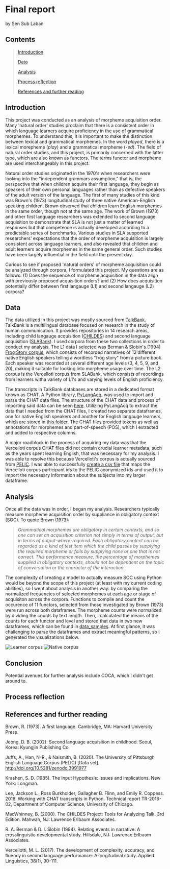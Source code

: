 Final report
================
by Sen Sub Laban

## Contents
> <a href="#introduction" id="toc-introduction">Introduction</a>
> 
> <a href="#data-language-of-conspiracy-loco-corpus"
>    id="toc-data-language-of-conspiracy-loco-corpus">Data</a>
>
> <a href="#analysis" id="toc-analysis">Analysis</a>
>
> <a href="#process-reflection" id="toc-process-reflection">Process
>   reflection</a>
>
> <a href="#references-and-further-reading"
    id="toc-references-and-further-reading">References and further
    reading</a>

## Introduction

 This project was conducted as an analysis of morpheme acquisition order. Many 'natural order' studies proclaim that there is a consistent order in which language learners acquire proficiency in the use of grammatical morphemes. To understand this, it is important to make the distinction between lexical and grammatical morphemes. In the word *played*, there is a lexical morepheme (*play*) and a grammatical morpheme (*-ed*). The field of natural order studies, and this project, is primarily concerned with the latter type, which are also known as functors. The terms functor and morpheme are used interchangeably in this project. 
 
 Natural order studies originated in the 1970's when researchers were looking into the "independent grammars assumption," that is, the perspective that when children acquire their first language, they begin as speakers of their own personal languages rather than as defective speakers of the adult version of the language. The first of many studies of this kind was Brown's (1973) longitudinal study of three native American-English speaking children. Brown observed that children learn English morphemes in the same order, though not at the same age. The work of Brown (1973) and other first language researchers was extended to second language acquisition to demonstrate that SLA is not just a matter of learned responses but that competence is actually developed according to a predictable series of benchmarks. Various studies in SLA supported researchers' expectations that the order of morpheme acquisition is largely consistent across language learners, and also revealed that children and adult learners acquire morphemes in the same general order. Such studies have been largely influential in the field until the present day.

 Curious to see if proposed 'natural orders' of morpheme acquisition could be analyzed through corpora, I formulated this project. My questions are as follows: (1) Does the sequence of morpheme acquisition in the data align with previously proposed acquisition orders? and (2) How does acquisition potentially differ between first langauge (L1) and second langauge (L2) corpora? 

## Data
The data utilized in this project was mostly sourced from [TalkBank](https://talkbank.org/). TalkBank is a multilingual database focused on research in the study of human communication. It provides repositories in 14 research areas, including child langauge acquisition ([CHILDES](https://childes.talkbank.org/)) and second language acquisition ([SLABank](https://slabank.talkbank.org/)). I used corpora from these two collections in order to conduct my analysis. The L1 data I selected was Berman & Slobin's (1994) [Frog Story corpus](https://childes.talkbank.org/access/Frogs/English-Slobin.html), which consists of recorded narratives of 12 different native English speakers telling a wordless "frog story" from a picture book. Each speaker was recorded at several different age levels (3, 4, 5, 9, and 20), making it suitable for looking into morpheme usage over time. The L2 corpus is the Vercelloti corpus from SLABank, which consists of reocrdings from learners witha variety of L1's and varying levels of English proficiency. 

The transcripts in TalkBank databases are stored in a dedicated format known as CHAT. A Python library, [PyLangAcq](https://pylangacq.org/), was used to import and parse the CHAT data files. The structure of the CHAT data and process of importing said data can be seen [here](https://nbviewer.org/github/Data-Science-for-Linguists-2023/Morpheme-Acquisition-Analysis/blob/main/notebooks/data_curation.ipynb#importing-native-corpus). Utilizing PyLangAcq to extract the data that I needed from the CHAT files, I created two separate dataframes, one for native English speakers and another for English langauge learners, which are stored in [this folder](../data_samples). The CHAT files provided tokens as well as annotations for morphemes and part-of-speech (POS), which I extracted and added to respective columns. 

A major roadblock in the process of acquiring my data was that the Vercelloti corpus CHAT files did not contain crucial learner metadata, such as the years spent learning English, that was necessary for my analysis. I was able to resolve this because Vercelloti's corpus is actually sourced from [PELIC](https://eli-data-mining-group.github.io/Pitt-ELI-Corpus/). I was able to successfully [create a csv file](https://nbviewer.org/github/Data-Science-for-Linguists-2023/Morpheme-Acquisition-Analysis/blob/main/notebooks/data_curation_cont.ipynb#augmenting-the-l2-metadata) that maps the Vercelloti corpus participant ids to the PELIC anonymized ids and used it to import the necessary information about the subjects into my larger dataframe. 

## Analysis
Once all the data was in order, I began my analysis. Researchers typically measure morpheme acquisition order by suppliance in obligatory context (SOC). To quote Brown (1973): 
>*Grammatical morphemes are obligatory in certain contexts, and so one can set an acquisition criterion not simply in terms of output, but in terms of output-where-required. Each obligatory context can be regarded as a kind of test item which the child passes by supplying the required morpheme or fails by supplying none or one that is not correct. This performance measure, the percentage of morphemes supplied in obligatory contexts, should not be dependent on the topic of conversation or the character of the interaction.*

The complexity of creating a model to actually measure SOC using Python would be beyond the scope of this project (at least with my current coding abilities), so I went about analysis in another way: by comparing the normalized frequencies of selected morphemes at each age or stage of acquisiton across the corpora. Functions to compile and count the occurence of 11 functors, selected from those investigated by Brown (1973) were run across both dataframes. The morpheme counts were normalized by dividing the counts by text length. Then, I calculated the means of the counts for each functor and level and stored that data in two new dataframes, which can be found in [data_samples](../data_samples). At first glance, it was challenging to parse the dataframes and extract meaningful patterns, so I generated the visualizations below. 

![Learner corpus](../data_samples/visuals/Lcorp_linegraph.png)
![Native corpus](../data_samples/visuals/Ncorp_linegraph.png)


## Conclusion

Potential avenues for further analysis include COCA, which I didn't get around to. 

## Process reflection

## References and further reading

Brown, R. (1973). A first language. Cambridge, MA: Harvard University Press.

Jeong, D. B. (2002). Second language acquisition in childhood. Seoul, Korea: Kyungjin Publishing Co. 

Juffs, A., Han, N-R., & Naismith, B. (2020). The University of Pittsburgh English Language Corpus (PELIC) [Data set]. http://doi.org/10.5281/zenodo.3991977

Krashen, S. D. (1985). The Input Hypothesis: Issues and implications. New York: Longman.

Lee, Jackson L., Ross Burkholder, Gallagher B. Flinn, and Emily R. Coppess. 2016. Working with CHAT transcripts in Python. Technical report TR-2016-02, Department of Computer Science, University of Chicago.

MacWhinney, B. (2000). The CHILDES Project: Tools for Analyzing Talk. 3rd Edition.  Mahwah, NJ: Lawrence Erlbaum Associates.

R. A. Berman & D. I. Slobin (1994). Relating events in narrative: A crosslinguistic developmental study. Hillsdale, NJ: Lawrence Erlbaum Associates.

Vercellotti, M. L. (2017). The development of complexity, accuracy, and fluency in second language performance: A longitudinal study. Applied Linguistics, 38(1), 90-111.
